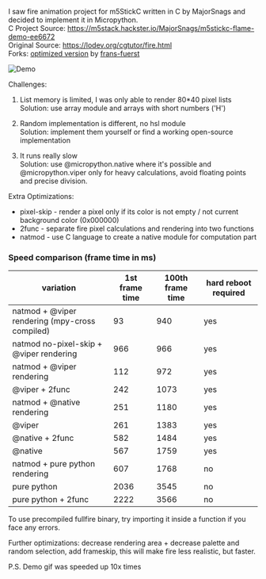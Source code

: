 I saw fire animation project for m5StickC written in C by MajorSnags and decided to implement it in Micropython.  
C Project Source: https://m5stack.hackster.io/MajorSnags/m5stickc-flame-demo-ee6672  
Original Source: https://lodev.org/cgtutor/fire.html  
Forks: [optimized version](https://projects.om-office.de/frans/m5stickc_multitool/-/blob/main/fire.py) by [frans-fuerst](https://github.com/frans-fuerst)

![Demo](https://i.imgur.com/ruA7uP6.gif)

Challenges:  
1) List memory is limited, I was only able to render 80*40 pixel lists  
Solution: use array module and arrays with short numbers ('H')  
  
2) Random implementation is different, no hsl module  
Solution: implement them yourself or find a working open-source implementation

3) It runs really slow  
Solution: use @micropython.native where it's possible and @micropython.viper only for heavy calculations, avoid floating points and precise division.  
  
Extra Optimizations:  
* pixel-skip - render a pixel only if its color is not empty / not current background color (0x000000)  
* 2func - separate fire pixel calculations and rendering into two functions  
* natmod - use C language to create a native module for computation part  

### Speed comparison (frame time in ms)  

| variation                                          | 1st frame time | 100th frame time | hard reboot required |
|----------------------------------------------------|----------------|------------------|----------------------|
| natmod \+ @viper rendering \(mpy\-cross compiled\) | 93             | 940              | yes                  |
| natmod no\-pixel\-skip \+ @viper rendering         | 966            | 966              | yes                  |
| natmod \+ @viper rendering                         | 112            | 972              | yes                  |
| @viper \+ 2func                                    | 242            | 1073             | yes                  |
| natmod \+ @native rendering                        | 251            | 1180             | yes                  |
| @viper                                             | 261            | 1383             | yes                  |
| @native \+ 2func                                   | 582            | 1484             | yes                  |
| @native                                            | 567            | 1759             | yes                  |
| natmod \+ pure python rendering                    | 607            | 1768             | no                   |
| pure python                                        | 2036           | 3545             | no                   |
| pure python  \+ 2func                              | 2222           | 3566             | no                   |
  
To use precompiled fullfire binary, try importing it inside a function if you face any errors.
  
Further optimizations: decrease rendering area + decrease palette and random selection, add frameskip, this will make fire less realistic, but faster.  
  
P.S. Demo gif was speeded up 10x times
